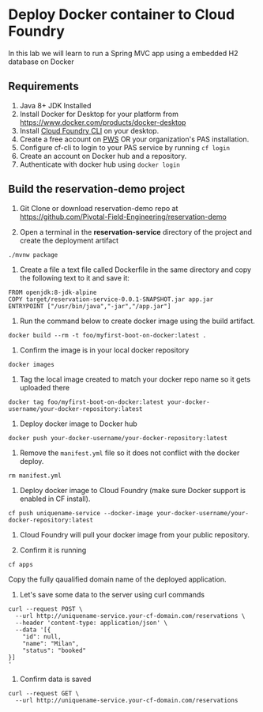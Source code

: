 # Deploy Docker container to Cloud Foundry
In this lab we will learn to run a Spring MVC app using a embedded H2 database on Docker

## Requirements  
1. Java 8+ JDK Installed
1. Install Docker for Desktop for your platform from <https://www.docker.com/products/docker-desktop>  
1. Install [Cloud Foundry CLI](https://docs.cloudfoundry.org/cf-cli/install-go-cli.html) on your desktop.
1. Create a free account on [PWS](https://pws.pivotal.io) OR your organization's PAS installation.  
1. Configure cf-cli to login to your PAS service by running `cf login`   
1. Create an account on Docker hub and a repository.  
1. Authenticate with docker hub using `docker login`  


## Build the reservation-demo project  

1. Git Clone or download reservation-demo repo at <https://github.com/Pivotal-Field-Engineering/reservation-demo>  

1. Open a terminal in the **reservation-service** directory of the project and create the deployment artifact  
```
./mvnw package
```

1. Create a file a text file called Dockerfile in the same directory and copy the following text to it and save it:  
```
FROM openjdk:8-jdk-alpine
COPY target/reservation-service-0.0.1-SNAPSHOT.jar app.jar
ENTRYPOINT ["/usr/bin/java","-jar","/app.jar"]
```

1. Run the command below to create docker image using the build artifact.
```
docker build --rm -t foo/myfirst-boot-on-docker:latest .
```

1. Confirm the image is in your local docker repository
```
docker images
```

1. Tag the local image created to match your docker repo name so it gets uploaded there
```
docker tag foo/myfirst-boot-on-docker:latest your-docker-username/your-docker-repository:latest
```

1. Deploy docker image to Docker hub
```
docker push your-docker-username/your-docker-repository:latest
```

1. Remove the `manifest.yml` file so it does not conflict with the docker deploy.  
```
rm manifest.yml
```   

1. Deploy docker image to Cloud Foundry (make sure Docker support is enabled in CF install).
```
cf push uniquename-service --docker-image your-docker-username/your-docker-repository:latest
```

1. Cloud Foundry will pull your docker image from your public repository.  

1. Confirm it is running
```
cf apps
```
Copy the fully qaualified domain name of the deployed application.   

1. Let's save some data to the server using curl commands
```
curl --request POST \
  --url http://uniquename-service.your-cf-domain.com/reservations \
  --header 'content-type: application/json' \
  --data '[{
	"id": null,
	"name": "Milan",
	"status": "booked"
}]
'
```

1. Confirm data is saved
```
curl --request GET \
  --url http://uniquename-service.your-cf-domain.com/reservations
```
